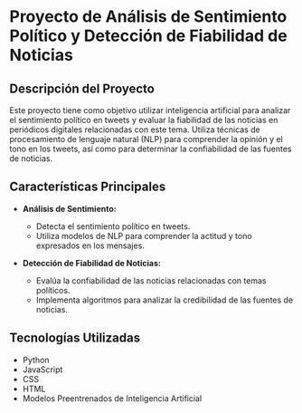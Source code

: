 # Proyecto de Análisis de Sentimiento Político y Detección de Fiabilidad de Noticias

## Descripción del Proyecto

Este proyecto tiene como objetivo utilizar inteligencia artificial para analizar el sentimiento político en tweets y evaluar la fiabilidad de las noticias en periódicos digitales relacionadas con este tema. Utiliza técnicas de procesamiento de lenguaje natural (NLP) para comprender la opinión y el tono en los tweets, así como para determinar la confiabilidad de las fuentes de noticias.

## Características Principales

- **Análisis de Sentimiento:**
  - Detecta el sentimiento político en tweets.
  - Utiliza modelos de NLP para comprender la actitud y tono expresados en los mensajes.

- **Detección de Fiabilidad de Noticias:**
  - Evalúa la confiabilidad de las noticias relacionadas con temas políticos.
  - Implementa algoritmos para analizar la credibilidad de las fuentes de noticias.

## Tecnologías Utilizadas

- Python
- JavaScript
- CSS
- HTML
- Modelos Preentrenados de Inteligencia Artificial 

